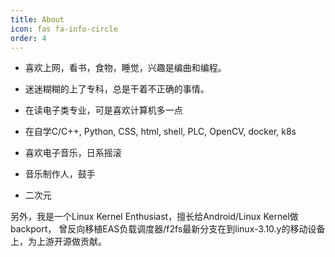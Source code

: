 ```yaml
---
title: About
icon: fas fa-info-circle
order: 4
---
```


- 喜欢上网，看书，食物，睡觉，兴趣是编曲和编程。​

- 迷迷糊糊的上了专科，总是干着不正确的事情。

- 在读电子类专业，可是喜欢计算机多一点

- 在自学C/C++, Python, CSS, html, shell, PLC, OpenCV, docker, k8s

- 喜欢电子音乐，日系摇滚

- 音乐制作人，鼓手

- 二次元

​另外，我是一个Linux Kernel Enthusiast，擅长给Android/Linux Kernel做backport，
曾反向移植EAS负载调度器/f2fs最新分支在到linux-3.10.y的移动设备上，为上游开源做贡献。
